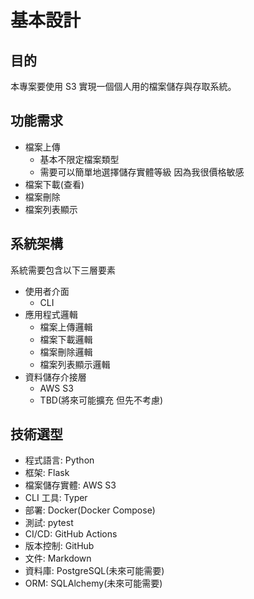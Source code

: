 # 基本設計

## 目的
本專案要使用 S3 實現一個個人用的檔案儲存與存取系統。

## 功能需求
- 檔案上傳
    - 基本不限定檔案類型
    - 需要可以簡單地選擇儲存實體等級 因為我很價格敏感
- 檔案下載(查看)
- 檔案刪除
- 檔案列表顯示

## 系統架構
系統需要包含以下三層要素
- 使用者介面
    - CLI
- 應用程式邏輯
    - 檔案上傳邏輯
    - 檔案下載邏輯
    - 檔案刪除邏輯
    - 檔案列表顯示邏輯
- 資料儲存介接層
    - AWS S3
    - TBD(將來可能擴充 但先不考慮)

## 技術選型
- 程式語言: Python
- 框架: Flask
- 檔案儲存實體: AWS S3
- CLI 工具: Typer
- 部署: Docker(Docker Compose)
- 測試: pytest
- CI/CD: GitHub Actions
- 版本控制: GitHub
- 文件: Markdown
- 資料庫: PostgreSQL(未來可能需要)
- ORM: SQLAlchemy(未來可能需要)
